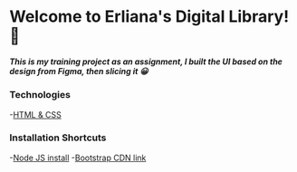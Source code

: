 # Welcome to Erliana's Digital Library! :robot:

##### This is my training project as an assignment, I built the UI based on the design from Figma, then slicing it :grinning:

### Technologies
-[HTML & CSS](https://developer.mozilla.org/en-US/docs/Learn/Getting_started_with_the_web/HTML_basics)

### Installation Shortcuts
-[Node JS install](https://docs.npmjs.com/downloading-and-installing-node-js-and-npm)
-[Bootstrap CDN link](https://getbootstrap.com/docs/5.2/getting-started/introduction/#cdn-links)

